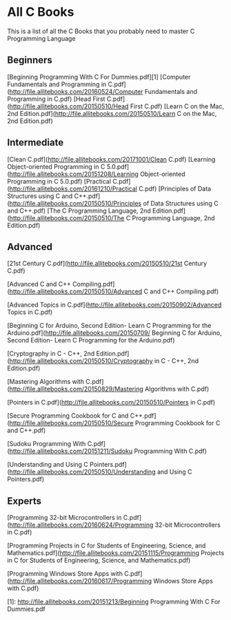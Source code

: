 # All C Books

This is a list of all the C Books that you probably need to master C Programming Language

## Beginners

[Beginning Programming With C For Dummies.pdf][1]
[Computer Fundamentals and Programming in C.pdf](http://file.allitebooks.com/20160524/Computer Fundamentals and Programming in C.pdf)
[Head First C.pdf](http://file.allitebooks.com/20150510/Head First C.pdf)
[Learn C on the Mac, 2nd Edition.pdf](http://file.allitebooks.com/20150510/Learn C on the Mac, 2nd Edition.pdf)

## Intermediate 

[Clean C.pdf](http://file.allitebooks.com/20171001/Clean C.pdf)
[Learning Object-oriented Programming in C 5.0.pdf](http://file.allitebooks.com/20151208/Learning Object-oriented Programming in C 5.0.pdf)
[Practical C.pdf](http://file.allitebooks.com/20161210/Practical C.pdf)
[Principles of Data Structures using C and C++.pdf](http://file.allitebooks.com/20150510/Principles of Data Structures using C and C++.pdf)
[The C Programming Language, 2nd Edition.pdf](http://file.allitebooks.com/20150510/The C Programming Language, 2nd Edition.pdf)


## Advanced 
[21st Century C.pdf](http://file.allitebooks.com/20150510/21st Century C.pdf)

[Advanced C and C++ Compiling.pdf](http://file.allitebooks.com/20150510/Advanced C and C++ Compiling.pdf)

[Advanced Topics in C.pdf](http://file.allitebooks.com/20150902/Advanced Topics in C.pdf)

[Beginning C for Arduino, Second Edition- Learn C Programming for the Arduino.pdf](http://file.allitebooks.com/20150709/
Beginning C for Arduino, Second Edition- Learn C Programming for the Arduino.pdf)

[Cryptography in C - C++, 2nd Edition.pdf](http://file.allitebooks.com/20150510/Cryptography in C - C++, 2nd Edition.pdf)

[Mastering Algorithms with C.pdf](http://file.allitebooks.com/20150829/Mastering Algorithms with C.pdf)

[Pointers in C.pdf](http://file.allitebooks.com/20150510/Pointers in C.pdf)

[Secure Programming Cookbook for C and C++.pdf](http://file.allitebooks.com/20150510/Secure Programming Cookbook for C and C++.pdf)

[Sudoku Programming With C.pdf](http://file.allitebooks.com/20151211/Sudoku Programming With C.pdf)

[Understanding and Using C Pointers.pdf](http://file.allitebooks.com/20150510/Understanding and Using C Pointers.pdf)

## Experts 
[Programming 32-bit Microcontrollers in C.pdf](http://file.allitebooks.com/20160624/Programming 32-bit Microcontrollers in C.pdf)

[Programming Projects in C for Students of Engineering, Science, and Mathematics.pdf](http://file.allitebooks.com/20151115/Programming Projects in C for Students of Engineering, Science, and Mathematics.pdf)

[Programming Windows Store Apps with C.pdf](http://file.allitebooks.com/20160617/Programming Windows Store Apps with C.pdf)


[1]: http://file.allitebooks.com/20151213/Beginning Programming With C For Dummies.pdf
